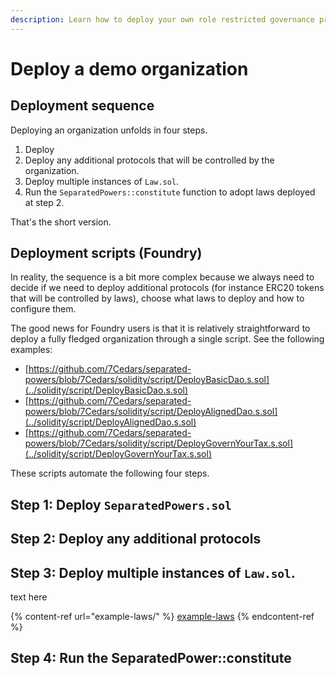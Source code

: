 ```yaml
---
description: Learn how to deploy your own role restricted governance protocol.
---
```


# Deploy a demo organization

## Deployment sequence&#x20;

Deploying an organization unfolds in four steps.&#x20;

1. Deploy
2. Deploy any additional protocols that will be controlled by the organization.&#x20;
3. Deploy multiple instances of `Law.sol`.
4. Run the `SeparatedPowers::constitute` function to adopt laws deployed at step 2.&#x20;

That's the short version.&#x20;

## Deployment scripts (Foundry)&#x20;

In reality, the sequence is a bit more complex because we always need to decide if we need to deploy additional protocols (for instance ERC20 tokens that will be controlled by laws), choose what laws to deploy and how to configure them.&#x20;

The good news for Foundry users is that it is relatively straightforward to deploy a fully fledged organization through a single script. See the following examples:

* [https://github.com/7Cedars/separated-powers/blob/7Cedars/solidity/script/DeployBasicDao.s.sol](../solidity/script/DeployBasicDao.s.sol)
* [https://github.com/7Cedars/separated-powers/blob/7Cedars/solidity/script/DeployAlignedDao.s.sol](../solidity/script/DeployAlignedDao.s.sol)
* [https://github.com/7Cedars/separated-powers/blob/7Cedars/solidity/script/DeployGovernYourTax.s.sol](../solidity/script/DeployGovernYourTax.s.sol)

These scripts automate the following four steps. &#x20;

## Step 1: Deploy `SeparatedPowers.sol`

## Step 2: Deploy any additional protocols

## Step 3: Deploy multiple instances of `Law.sol`.&#x20;

text here&#x20;

{% content-ref url="example-laws/" %}
[example-laws](example-laws/)
{% endcontent-ref %}



## Step 4: Run the SeparatedPower::constitute





